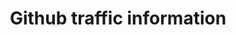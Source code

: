 ---
layout: page
title: Github traffic information
description: Automatically track github traffic for all of your repos.
img: /assets/img/fun_traffic_info_github.png
redirect: http://github.com/miykael/traffic_info_github
importance: 5
category: fun
---